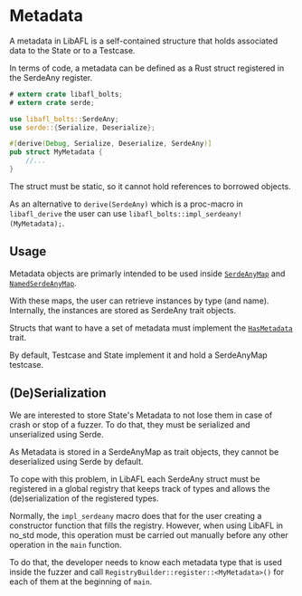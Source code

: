 # Metadata

A metadata in LibAFL is a self-contained structure that holds associated data to the State or to a Testcase.

In terms of code, a metadata can be defined as a Rust struct registered in the SerdeAny register.

```rust
# extern crate libafl_bolts;
# extern crate serde;

use libafl_bolts::SerdeAny;
use serde::{Serialize, Deserialize};

#[derive(Debug, Serialize, Deserialize, SerdeAny)]
pub struct MyMetadata {
    //...
}
```

The struct must be static, so it cannot hold references to borrowed objects.

As an alternative to `derive(SerdeAny)` which is a proc-macro in `libafl_derive` the user can use `libafl_bolts::impl_serdeany!(MyMetadata);`.

## Usage

Metadata objects are primarly intended to be used inside [`SerdeAnyMap`](https://docs.rs/libafl/0.5.0/libafl/bolts/serdeany/serdeany_registry/struct.SerdeAnyMap.html) and [`NamedSerdeAnyMap`](https://docs.rs/libafl/0.5.0/libafl/bolts/serdeany/serdeany_registry/struct.NamedSerdeAnyMap.html).

With these maps, the user can retrieve instances by type (and name). Internally, the instances are stored as SerdeAny trait objects.

Structs that want to have a set of metadata must implement the [`HasMetadata`](https://docs.rs/libafl/0.5.0/libafl/state/trait.HasMetadata.html) trait.

By default, Testcase and State implement it and hold a SerdeAnyMap testcase.

## (De)Serialization

We are interested to store State's Metadata to not lose them in case of crash or stop of a fuzzer. To do that, they must be serialized and unserialized using Serde.

As Metadata is stored in a SerdeAnyMap as trait objects, they cannot be deserialized using Serde by default.

To cope with this problem, in LibAFL each SerdeAny struct must be registered in a global registry that keeps track of types and allows the (de)serialization of the registered types.

Normally, the `impl_serdeany` macro does that for the user creating a constructor function that fills the registry. However, when using LibAFL in no_std mode, this operation must be carried out manually before any other operation in the `main` function.

To do that, the developer needs to know each metadata type that is used inside the fuzzer and call `RegistryBuilder::register::<MyMetadata>()` for each of them at the beginning of `main`.
